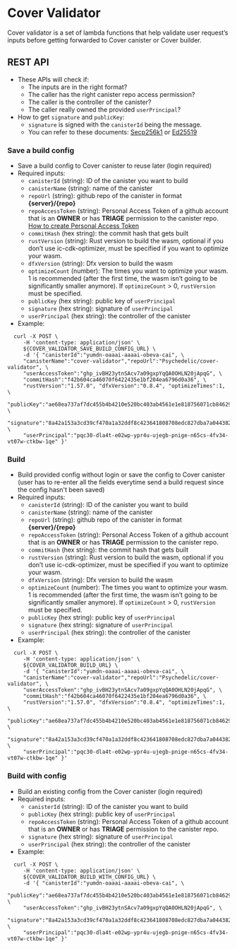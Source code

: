 # Cover Validator

Cover validator is a set of lambda functions that help validate user request’s inputs before getting forwarded to Cover canister or Cover builder.

## REST API

- These APIs will check if:
  - The inputs are in the right format?
  - The caller has the right canister repo access permission?
  - The caller is the controller of the canister?
  - The caller really owned the provided `userPrincipal`?
- How to get `signature` and `publicKey`:
  - `signature` is signed with the `canisterId` being the message.
  - You can refer to these documents: [Secp256k1](https://github.com/dfinity/keysmith) or [Ed25519](https://github.com/Psychedelic/dfx-key)

### Save a build config

- Save a build config to Cover canister to reuse later (login required)
- Required inputs:
  - `canisterId` (string): ID of the canister you want to build
  - `canisterName` (string): name of the canister
  - `repoUrl` (string): github repo of the canister in format **{server}/{repo}**
  - `repoAccessToken` (string): Personal Access Token of a github account that is an **OWNER** or has **TRIAGE** permission to the canister repo. [How to create Personal Access Token](https://docs.github.com/en/authentication/keeping-your-account-and-data-secure/creating-a-personal-access-token)
  - `commitHash` (hex string): the commit hash that gets built
  - `rustVersion` (string): Rust version to build the wasm, optional if you don’t use ic-cdk-optimizer, must be specified if you want to optimize your wasm.
  - `dfxVersion` (string): Dfx version to build the wasm
  - `optimizeCount` (number): The times you want to optimize your wasm. 1 is recommended (after the first time, the wasm isn’t going to be significantly smaller anymore). If `optimizeCount` > 0, `rustVersion` must be specified.
  - `publicKey` (hex string): public key of `userPrincipal`
  - `signature` (hex string): signature of `userPrincipal`
  - `userPrincipal` (hex string): the controller of the canister
- Example:

```
  curl -X POST \
     -H 'content-type: application/json' \
     ${COVER_VALIDATOR_SAVE_BUILD_CONFIG_URL} \
     -d '{ "canisterId":"yumdn-oaaai-aaaai-obeva-cai", \
     "canisterName":"cover-validator","repoUrl":"Psychedelic/cover-validator", \
     "userAccessToken":"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", \
     "commitHash":"f42b604ca46070f6422435e1bf204ea6796d0a36", \
     "rustVersion":"1.57.0", "dfxVersion":"0.8.4", "optimizeTimes":1, \
     "publicKey":"ae68ea737af7dc455b4b4210e520bc403ab4561e1e818756071cb84629d8ed0e", \
     "signature":"8a42a153a3cd39cf470a1a32ddf8c423641808708edc827dba7a044382f1353fe30337729f17f7f07296a2591ce809489a5f30421df25284628adaeeece97108", \
     "userPrincipal":"pqc30-dla4t-e02wp-ypr4u-ujegb-pnige-n65cs-4fv34-vt07w-ctkbw-1qe" }'
```

### Build

- Build provided config without login or save the config to Cover canister (user has to re-enter all the fields everytime send a build request since the config hasn't been saved)
- Required inputs:
  - `canisterId` (string): ID of the canister you want to build
  - `canisterName` (string): name of the canister
  - `repoUrl` (string): github repo of the canister in format **{server}/{repo}**
  - `repoAccessToken` (string): Personal Access Token of a github account that is an **OWNER** or has **TRIAGE** permission to the canister repo.
  - `commitHash` (hex string): the commit hash that gets built
  - `rustVersion` (string): Rust version to build the wasm, optional if you don’t use ic-cdk-optimizer, must be specified if you want to optimize your wasm.
  - `dfxVersion` (string): Dfx version to build the wasm
  - `optimizeCount` (number): The times you want to optimize your wasm. 1 is recommended (after the first time, the wasm isn’t going to be significantly smaller anymore). If `optimizeCount` > 0, `rustVersion` must be specified.
  - `publicKey` (hex string): public key of `userPrincipal`
  - `signature` (hex string): signature of `userPrincipal`
  - `userPrincipal` (hex string): the controller of the canister
- Example:

```
  curl -X POST \
     -H 'content-type: application/json' \
     ${COVER_VALIDATOR_BUILD_URL} \
     -d '{ "canisterId":"yumdn-oaaai-aaaai-obeva-cai", \
     "canisterName":"cover-validator","repoUrl":"Psychedelic/cover-validator", \
     "userAccessToken":"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", \
     "commitHash":"f42b604ca46070f6422435e1bf204ea6796d0a36", \
     "rustVersion":"1.57.0", "dfxVersion":"0.8.4", "optimizeTimes":1, \
     "publicKey":"ae68ea737af7dc455b4b4210e520bc403ab4561e1e818756071cb84629d8ed0e", \
     "signature":"8a42a153a3cd39cf470a1a32ddf8c423641808708edc827dba7a044382f1353fe30337729f17f7f07296a2591ce809489a5f30421df25284628adaeeece97108", \
     "userPrincipal":"pqc30-dla4t-e02wp-ypr4u-ujegb-pnige-n65cs-4fv34-vt07w-ctkbw-1qe" }'
```

### Build with config

- Build an existing config from the Cover canister (login required)
- Required inputs:
  - `canisterId` (string): ID of the canister you want to build
  - `publicKey` (hex string): public key of `userPrincipal`
  - `repoAccessToken` (string): Personal Access Token of a github account that is an **OWNER** or has **TRIAGE** permission to the canister repo.
  - `signature` (hex string): signature of `userPrincipal`
  - `userPrincipal` (hex string): the controller of the canister
- Example:

```
  curl -X POST \
     -H 'content-type: application/json' \
     ${COVER_VALIDATOR_BUILD_WITH_CONFIG_URL} \
     -d '{ "canisterId":"yumdn-oaaai-aaaai-obeva-cai", \
     "publicKey":"ae68ea737af7dc455b4b4210e520bc403ab4561e1e818756071cb84629d8ed0e", \
     "userAccessToken":"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", \
     "signature":"8a42a153a3cd39cf470a1a32ddf8c423641808708edc827dba7a044382f1353fe30337729f17f7f07296a2591ce809489a5f30421df25284628adaeeece97108", \
     "userPrincipal":"pqc30-dla4t-e02wp-ypr4u-ujegb-pnige-n65cs-4fv34-vt07w-ctkbw-1qe" }'
```
